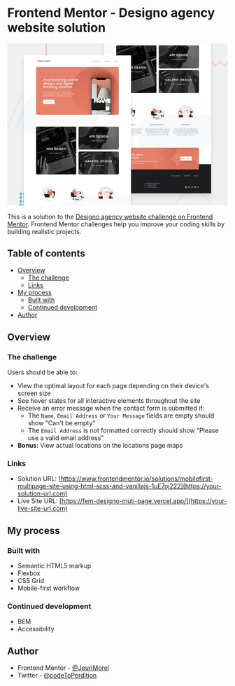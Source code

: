# Frontend Mentor - Designo agency website solution

![Design preview for the Designo agency website coding challenge](./preview.jpg)

This is a solution to the [Designo agency website challenge on Frontend Mentor](https://www.frontendmentor.io/challenges/designo-multipage-website-G48K6rfUT). Frontend Mentor challenges help you improve your coding skills by building realistic projects. 

## Table of contents

- [Overview](#overview)
  - [The challenge](#the-challenge)
  - [Links](#links)
- [My process](#my-process)
  - [Built with](#built-with)
  - [Continued development](#continued-development)
- [Author](#author)

## Overview

### The challenge

Users should be able to:

- View the optimal layout for each page depending on their device's screen size
- See hover states for all interactive elements throughout the site
- Receive an error message when the contact form is submitted if:
  - The `Name`, `Email Address` or `Your Message` fields are empty should show "Can't be empty"
  - The `Email Address` is not formatted correctly should show "Please use a valid email address"
- **Bonus**: View actual locations on the locations page maps 

### Links

- Solution URL: [https://www.frontendmentor.io/solutions/mobilefirst-multipage-site-using-html-scss-and-vanillajs-1uE7oj222](https://your-solution-url.com)
- Live Site URL: [https://fem-designo-muti-page.vercel.app/](https://your-live-site-url.com)

## My process

### Built with

- Semantic HTML5 markup
- Flexbox
- CSS Grid
- Mobile-first workflow

### Continued development

-   BEM
-   Accessibility

## Author

-   Frontend Mentor - [@JeuriMorel](https://www.frontendmentor.io/profile/JeuriMorel)
-   Twitter - [@codeToPerdition](https://twitter.com/codeToPerdition)